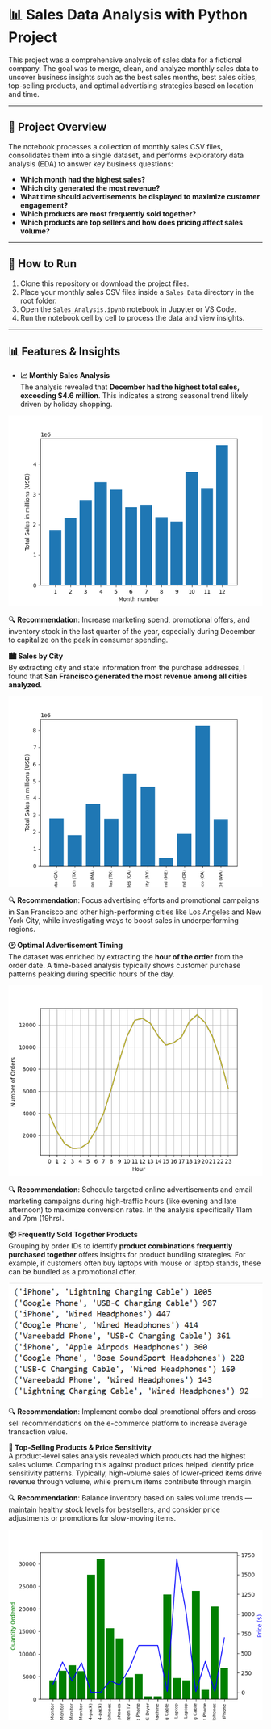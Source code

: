 # 📊 Sales Data Analysis with Python Project

This project was a comprehensive analysis of sales data for a fictional company. The goal was to merge, clean, and analyze monthly sales data to uncover business insights such as the best sales months, best sales cities, top-selling products, and optimal advertising strategies based on location and time.

---

## 📁 Project Overview

The notebook processes a collection of monthly sales CSV files, consolidates them into a single dataset, and performs exploratory data analysis (EDA) to answer key business questions:

- **Which month had the highest sales?**
- **Which city generated the most revenue?**
- **What time should advertisements be displayed to maximize customer engagement?**
- **Which products are most frequently sold together?**
- **Which products are top sellers and how does pricing affect sales volume?**

- ---

## 📝 How to Run

1. Clone this repository or download the project files.
2. Place your monthly sales CSV files inside a `Sales_Data` directory in the root folder.
3. Open the `Sales_Analysis.ipynb` notebook in Jupyter or VS Code.
4. Run the notebook cell by cell to process the data and view insights.

---

## 📊 Features & Insights

- **📈 Monthly Sales Analysis**  
  The analysis revealed that **December had the highest total sales, exceeding $4.6 million**. This indicates a strong seasonal trend likely driven by holiday shopping.
  
![Description of Image](images/monthly_sales.png)

  🔍 **Recommendation**: Increase marketing spend, promotional offers, and inventory stock in the last quarter of the year, especially during December to capitalize on the peak in consumer spending.


  **🏙️ Sales by City**  
  By extracting city and state information from the purchase addresses, I found that **San Francisco generated the most revenue among all cities analyzed**.  

  ![Description of Image](images/sales_by_city.png)
  
  🔍 **Recommendation**: Focus advertising efforts and promotional campaigns in San Francisco and other high-performing cities like Los Angeles and New York City, while investigating ways to boost sales in underperforming regions.

  **🕑 Optimal Advertisement Timing**  
  The dataset was enriched by extracting the **hour of the order** from the order date. A time-based analysis typically shows customer purchase patterns peaking during specific hours of the day.  

  ![Description of Image](images/advertisement_hours.png)
  
  🔍 **Recommendation**: Schedule targeted online advertisements and email marketing campaigns during high-traffic hours (like evening and late afternoon) to maximize conversion rates. In the analysis specifically 11am and 7pm (19hrs).

  **📦 Frequently Sold Together Products**  
  Grouping by order IDs to identify **product combinations frequently purchased together** offers insights for product bundling strategies. For example, if customers often buy laptops with mouse or laptop stands, these can be bundled as a promotional offer.  

  ![Description of Image](images/product_combo.png)
  
  🔍 **Recommendation**: Implement combo deal promotional offers and cross-sell recommendations on the e-commerce platform to increase average transaction value.

  **🎯 Top-Selling Products & Price Sensitivity**  
  A product-level sales analysis revealed which products had the highest sales volume. Comparing this against product prices helped identify price sensitivity patterns. Typically, high-volume sales of lower-priced items drive revenue through volume, while premium items contribute through margin.  
       
 
🔍 **Recommendation**: Balance inventory based on sales volume trends — maintain healthy stock levels for bestsellers, and consider price adjustments or promotions for slow-moving items.

![Description of Image](images/quantity_vs_price.png)   

  
  
